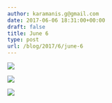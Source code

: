```yaml
---
author: karamanis.g@gmail.com
date: 2017-06-06 18:31:00+00:00
draft: false
title: June 6
type: post
url: /blog/2017/6/june-6
---
```




  
   ![](/images/2017-06-06-20176june-6/IMG_1308.jpg)

  

  
   ![](/images/2017-06-06-20176june-6/IMG_1309.jpg)

  

  
   ![](/images/2017-06-06-20176june-6/IMG_1310.jpg)

  


